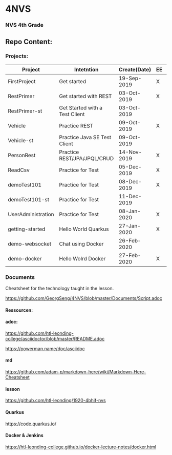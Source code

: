 # 4NVS
### NVS 4th Grade

## Repo Content:
### Projects:
| Project  |  Intetntion | Create(Date)  | EE | Client | Technology |
|---|---|---|---|---|---|
| FirstProject | Get started | 19-Sep-2019  | X |  | WildFlay, DerbyDB |
| RestPrimer | Get started with REST | 03-Oct-2019 | X |   | Jakarta |
| RestPrimer-st | Get Started with a Test Client | 03-Oct-2019|   | X | Java SE |
| Vehicle | Practice REST | 09-Oct-2019 | X |   | --""-- |
| Vehicle-st | Practice Java SE Test Client | 09-Oct-2019 |   | X | --""-- |
| PersonRest | Practice REST/JPA/JPQL/CRUD | 14-Nov-2019 | X |   | --""-- |
| ReadCsv | Practice for Test | 05-Dec-2019 | X |   | --""-- |
| demoTest101 | Practice for Test | 08-Dec-2019 | X |   | --""-- |
| demoTest101-st | Practice for Test | 11-Dec-2019 |  | X | --""-- |
| UserAdministration | Practice for Test | 08-Jan-2020 | X |  | --""-- |
| getting-started | Hello World Quarkus | 27-Jan-2020 | X |  | Quarkus |
| demo-websocket | Chat using Docker | 26-Feb-2020 | | | Quarkus |
| demo-docker | Hello Wolrd Docker | 27-Feb-2020 | X | | | Quarkus |

### Documents

Cheatsheet for the technology taught in the lesson.

https://github.com/GeorgSeng/4NVS/blob/master/Documents/Script.adoc

#### Ressourcen:

#### adoc:
https://github.com/htl-leonding-college/asciidoctor/blob/master/README.adoc

https://powerman.name/doc/asciidoc

#### md
https://github.com/adam-p/markdown-here/wiki/Markdown-Here-Cheatsheet

#### lesson
https://github.com/htl-leonding/1920-4bhif-nvs

#### Quarkus
https://code.quarkus.io/

#### Docker & Jenkins
https://htl-leonding-college.github.io/docker-lecture-notes/docker.html
